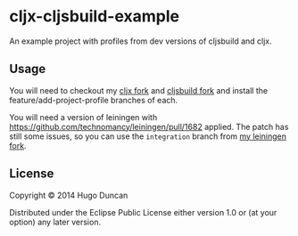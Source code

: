 # cljx-cljsbuild-example

An example project with profiles from dev versions of cljsbuild and cljx.

## Usage

You will need to checkout my
[cljx fork](https://github.com/hugoduncan/cljx) and
[cljsbuild fork](https://github.com/hugoduncan/lein-cljsbuild) and
install the feature/add-project-profile branches of each.

You will need a version of leiningen with
https://github.com/technomancy/leiningen/pull/1682 applied.  The patch
has still some issues, so you can use the
`integration` branch from
[my leiningen fork](https://github.com/hugoduncan/leiningen).

## License

Copyright © 2014 Hugo Duncan

Distributed under the Eclipse Public License either version 1.0 or (at
your option) any later version.
